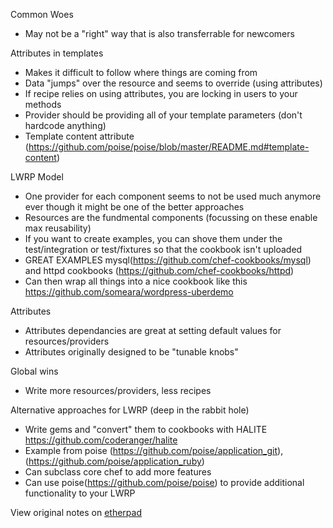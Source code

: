 Common Woes
- May not be a "right" way that is also transferrable for newcomers


Attributes in templates
- Makes it difficult to follow where things are coming from
- Data "jumps" over the resource and seems to override (using attributes)
- If recipe relies on using attributes, you are locking in users to your methods
- Provider should be providing all of your template parameters (don't hardcode anything)
- Template content attribute (https://github.com/poise/poise/blob/master/README.md#template-content)


LWRP Model
- One provider for each component seems to not be used much anymore ever though it might be one of the better approaches
- Resources are the fundmental components (focussing on these enable max reusability)
- If you want to create examples, you can shove them under the test/integration or test/fixtures so that the cookbook isn't uploaded
- GREAT EXAMPLES mysql(https://github.com/chef-cookbooks/mysql) and httpd cookbooks (https://github.com/chef-cookbooks/httpd)
- Can then wrap all things into a nice cookbook like this https://github.com/someara/wordpress-uberdemo



Attributes
- Attributes dependancies are great at setting default values for resources/providers
- Attributes originally designed to be "tunable knobs" 


Global wins
- Write more resources/providers, less recipes


Alternative approaches for LWRP (deep in the rabbit hole)
- Write gems and "convert" them to cookbooks with HALITE https://github.com/coderanger/halite
- Example from poise (https://github.com/poise/application_git), (https://github.com/poise/application_ruby)
- Can subclass core chef to add more features
- Can use poise(https://github.com/poise/poise) to provide additional functionality to your LWRP


View original notes on [etherpad](https://e.chef.io/p/cookbook_patterns)
